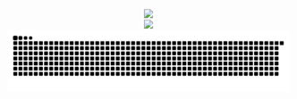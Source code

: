 <div align="center">
  <img src="https://github.com/zhicheng29/zhicheng29/blob/main/img/coding.gif?raw=true" /><br>
</div>
  
<div align="center">
  <img src="https://github-readme-stats.vercel.app/api?username=zhicheng29&count_private=true&hide_border=true&show_icons=true&locale=en" /><br>
</div>

<picture>
  <source
    media="(prefers-color-scheme: dark)"
    srcset="https://raw.githubusercontent.com/limuen/limuen/output/github-contribution-grid-snake-dark.svg"
  />
  <source
    media="(prefers-color-scheme: light)"
    srcset="https://raw.githubusercontent.com/limuen/limuen/output/github-contribution-grid-snake.svg"
  />
  <img
    alt="github contribution grid snake animation"
    src="https://raw.githubusercontent.com/limuen/limuen/output/github-contribution-grid-snake.svg"
  />
</picture>
